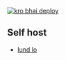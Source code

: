 [![kro bhai deploy ](https://www.herokucdn.com/deploy/button.svg)](https://heroku.com/deploy?template=Link)

## Self host
  - [lund lo](https://catuserbot.gitbook.io/catuserbot/tutorial/self-host)
